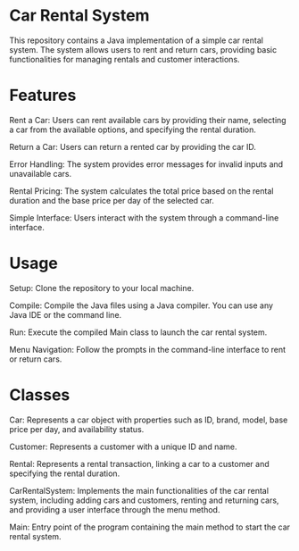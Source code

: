 # Car Rental System

This repository contains a Java implementation of a simple car rental system. The system allows users to rent and return cars, providing basic functionalities for managing rentals and customer interactions.

# Features
Rent a Car: Users can rent available cars by providing their name, selecting a car from the available options, and specifying the rental duration.

Return a Car: Users can return a rented car by providing the car ID.

Error Handling: The system provides error messages for invalid inputs and unavailable cars.

Rental Pricing: The system calculates the total price based on the rental duration and the base price per day of the selected car.

Simple Interface: Users interact with the system through a command-line interface.

# Usage

Setup: Clone the repository to your local machine.

Compile: Compile the Java files using a Java compiler. You can use any Java IDE or the command line.

Run: Execute the compiled Main class to launch the car rental system.

Menu Navigation: Follow the prompts in the command-line interface to rent or return cars.

# Classes
Car: Represents a car object with properties such as ID, brand, model, base price per day, and availability status.

Customer: Represents a customer with a unique ID and name.

Rental: Represents a rental transaction, linking a car to a customer and specifying the rental duration.

CarRentalSystem: Implements the main functionalities of the car rental system, including adding cars and customers, renting and returning cars, and providing a user interface through the menu method.

Main: Entry point of the program containing the main method to start the car rental system.
